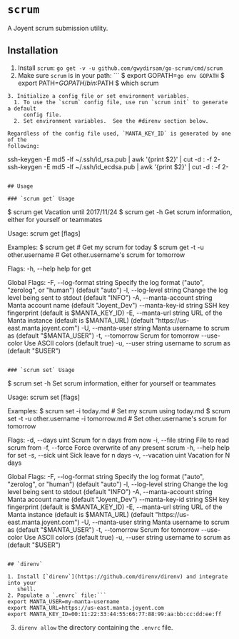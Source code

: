 # `scrum`

A Joyent scrum submission utility.

## Installation

1. Install `scrum`: `go get -v -u github.com/gwydirsam/go-scrum/cmd/scrum`
2. Make sure `scrum` is in your path: ```
$ export GOPATH=`go env GOPATH`
$ export PATH=$GOPATH/bin:$PATH
$ which scrum
```
3. Initialize a config file or set environment variables.
  1. To use the `scrum` config file, use run `scrum init` to generate a default
     config file.
  2. Set environment variables.  See the #direnv section below.

Regardless of the config file used, `MANTA_KEY_ID` is generated by one of the
following:

```
ssh-keygen -E md5 -lf ~/.ssh/id_rsa.pub | awk '{print $2}' | cut -d : -f 2-
ssh-keygen -E md5 -lf ~/.ssh/id_ecdsa.pub | awk '{print $2}' | cut -d : -f 2-
```

## Usage

### `scrum get` Usage

```
$ scrum get 
Vacation until 2017/11/24
$ scrum get -h
Get scrum information, either for yourself or teammates

Usage:
  scrum get [flags]

Examples:
  $ scrum get                      # Get my scrum for today
  $ scrum get -t -u other.username # Get other.username's scrum for tomorrow

Flags:
  -h, --help   help for get

Global Flags:
  -F, --log-format string      Specify the log format ("auto", "zerolog", or "human") (default "auto")
  -l, --log-level string       Change the log level being sent to stdout (default "INFO")
  -A, --manta-account string   Manta account name (default "Joyent_Dev")
      --manta-key-id string    SSH key fingerprint (default is $MANTA_KEY_ID)
  -E, --manta-url string       URL of the Manta instance (default is $MANTA_URL) (default "https://us-east.manta.joyent.com")
  -U, --manta-user string      Manta username to scrum as (default "$MANTA_USER")
  -t, --tomorrow               Scrum for tomorrow
      --use-color              Use ASCII colors (default true)
  -u, --user string            username to scrum as (default "$USER")
```

### `scrum set` Usage

```
$ scrum set -h
Set scrum information, either for yourself or teammates

Usage:
  scrum set [flags]

Examples:
  $ scrum set -i today.md                         # Set my scrum using today.md
  $ scrum set -t -u other.username -i tomorrow.md # Set other.username's scrum for tomorrow

Flags:
  -d, --days uint       Scrum for n days from now
  -i, --file string     File to read scrum from
  -f, --force           Force overwrite of any present scrum
  -h, --help            help for set
  -s, --sick uint       Sick leave for n days
  -v, --vacation uint   Vacation for N days

Global Flags:
  -F, --log-format string      Specify the log format ("auto", "zerolog", or "human") (default "auto")
  -l, --log-level string       Change the log level being sent to stdout (default "INFO")
  -A, --manta-account string   Manta account name (default "Joyent_Dev")
      --manta-key-id string    SSH key fingerprint (default is $MANTA_KEY_ID)
  -E, --manta-url string       URL of the Manta instance (default is $MANTA_URL) (default "https://us-east.manta.joyent.com")
  -U, --manta-user string      Manta username to scrum as (default "$MANTA_USER")
  -t, --tomorrow               Scrum for tomorrow
      --use-color              Use ASCII colors (default true)
  -u, --user string            username to scrum as (default "$USER")
```

## `direnv`

1. Install [`direnv`](https://github.com/direnv/direnv) and integrate into your
   shell.
2. Populate a `.envrc` file:```
export MANTA_USER=my-manta-username
export MANTA_URL=https://us-east.manta.joyent.com
export MANTA_KEY_ID=00:11:22:33:44:55:66:77:88:99:aa:bb:cc:dd:ee:ff
```
3. `direnv allow` the directory containing the `.envrc` file.

